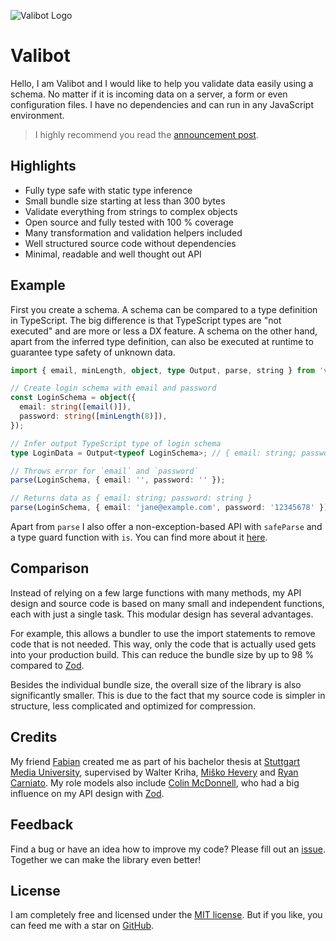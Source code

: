 ![Valibot Logo](https://github.com/fabian-hiller/valibot/blob/main/valibot.jpg?raw=true)

# Valibot

Hello, I am Valibot and I would like to help you validate data easily using a
schema. No matter if it is incoming data on a server, a form or even
configuration files. I have no dependencies and can run in any JavaScript
environment.

> I highly recommend you read the
> [announcement post](https://www.builder.io/blog/introducing-valibot).

## Highlights

- Fully type safe with static type inference
- Small bundle size starting at less than 300 bytes
- Validate everything from strings to complex objects
- Open source and fully tested with 100 % coverage
- Many transformation and validation helpers included
- Well structured source code without dependencies
- Minimal, readable and well thought out API

## Example

First you create a schema. A schema can be compared to a type definition in
TypeScript. The big difference is that TypeScript types are "not executed" and
are more or less a DX feature. A schema on the other hand, apart from the
inferred type definition, can also be executed at runtime to guarantee type
safety of unknown data.

```ts
import { email, minLength, object, type Output, parse, string } from 'valibot'; // 0.76 kB

// Create login schema with email and password
const LoginSchema = object({
  email: string([email()]),
  password: string([minLength(8)]),
});

// Infer output TypeScript type of login schema
type LoginData = Output<typeof LoginSchema>; // { email: string; password: string }

// Throws error for `email` and `password`
parse(LoginSchema, { email: '', password: '' });

// Returns data as { email: string; password: string }
parse(LoginSchema, { email: 'jane@example.com', password: '12345678' });
```

Apart from `parse` I also offer a non-exception-based API with `safeParse` and a
type guard function with `is`. You can find more about it
[here](https://valibot.dev/guides/parse-data/).

## Comparison

Instead of relying on a few large functions with many methods, my API design and
source code is based on many small and independent functions, each with just a
single task. This modular design has several advantages.

For example, this allows a bundler to use the import statements to remove code
that is not needed. This way, only the code that is actually used gets into your
production build. This can reduce the bundle size by up to 98 % compared to
[Zod](https://zod.dev/).

Besides the individual bundle size, the overall size of the library is also
significantly smaller. This is due to the fact that my source code is simpler in
structure, less complicated and optimized for compression.

## Credits

My friend [Fabian](https://twitter.com/FabianHiller) created me as part of his
bachelor thesis at
[Stuttgart Media University](https://www.hdm-stuttgart.de/en/), supervised by
Walter Kriha, [Miško Hevery](https://twitter.com/mhevery) and
[Ryan Carniato](https://twitter.com/RyanCarniato). My role models also include
[Colin McDonnell](https://twitter.com/colinhacks), who had a big influence on my
API design with [Zod](https://zod.dev/).

## Feedback

Find a bug or have an idea how to improve my code? Please fill out an
[issue](https://github.com/fabian-hiller/valibot/issues/new). Together we can
make the library even better!

## License

I am completely free and licensed under the
[MIT license](https://github.com/fabian-hiller/valibot/blob/main/LICENSE.md).
But if you like, you can feed me with a star on
[GitHub](https://github.com/fabian-hiller/valibot).
